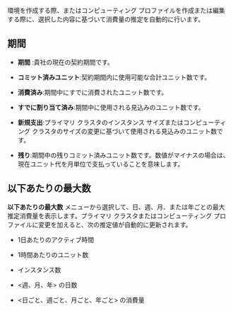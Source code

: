 環境を作成する際、またはコンピューティング プロファイルを作成または編集する際に、選択した内容に基づいて消費量の推定を自動的に行います。

期間
----

-   **期間** :貴社の現在の契約期間です。

-   **コミット済みユニット**:契約期間内に使用可能な合計ユニット数です。

-   **消費済み**:期間中にすでに消費されたユニット数です。

-   **すでに割り当て済み**:期間中に使用される見込みのユニット数です。

-   **新規支出**:プライマリ クラスタのインスタンス サイズまたはコンピューティング クラスタのサイズの変更に基づいて使用される見込みのユニット数です。

-   **残り**:期間中の残りコミット済みユニット数です。数値がマイナスの場合は、現在ユニット代を月単位で支払っていることを意味します。

以下あたりの最大数
------------------

**以下あたりの最大数** メニューから選択して、日、週、月、または年ごとの最大推定消費量を表示します。プライマリ クラスタまたはコンピューティング プロファイルに変更を加えると、次の推定値が自動的に更新されます。

-   1日あたりのアクティブ時間

-   1時間あたりのユニット数

-   インスタンス数

-   \<週、月、年\> の日数

-   \<日ごと、週ごと、月ごと、年ごと\> の消費量
